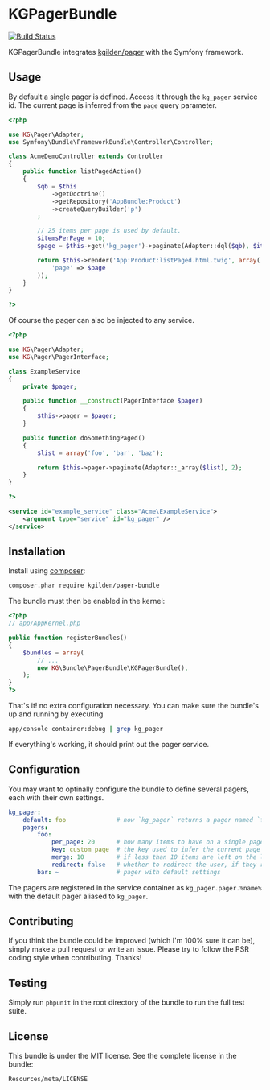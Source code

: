 KGPagerBundle
=============

[![Build Status](https://img.shields.io/travis/kgilden/pager-bundle/master.svg?style=flat)](https://travis-ci.org/kgilden/pager-bundle)

KGPagerBundle integrates [kgilden/pager](https://github.com/kgilden/pager) with
the Symfony framework.

Usage
-----

By default a single pager is defined. Access it through the `kg_pager` service id.
The current page is inferred from the `page` query parameter.

```php
<?php

use KG\Pager\Adapter;
use Symfony\Bundle\FrameworkBundle\Controller\Controller;

class AcmeDemoController extends Controller
{
    public function listPagedAction()
    {
        $qb = $this
            ->getDoctrine()
            ->getRepository('AppBundle:Product')
            ->createQueryBuilder('p')
        ;

        // 25 items per page is used by default.
        $itemsPerPage = 10;
        $page = $this->get('kg_pager')->paginate(Adapter::dql($qb), $itemsPerPage);

        return $this->render('App:Product:listPaged.html.twig', array(
            'page' => $page
        ));
    }
}

?>
```

Of course the pager can also be injected to any service.

```php
<?php

use KG\Pager\Adapter;
use KG\Pager\PagerInterface;

class ExampleService
{
    private $pager;

    public function __construct(PagerInterface $pager)
    {
        $this->pager = $pager;
    }

    public function doSomethingPaged()
    {
        $list = array('foo', 'bar', 'baz');

        return $this->pager->paginate(Adapter::_array($list), 2);
    }
}

?>
```

```xml
<service id="example_service" class="Acme\ExampleService">
    <argument type="service" id="kg_pager" />
</service>
```

Installation
------------

Install using [composer](https://getcomposer.org/download/):

```bash
composer.phar require kgilden/pager-bundle
```

The bundle must then be enabled in the kernel:

```php
<?php
// app/AppKernel.php

public function registerBundles()
{
    $bundles = array(
        // ...
        new KG\Bundle\PagerBundle\KGPagerBundle(),
    );
}
?>
```

That's it! no extra configuration necessary. You can make sure the bundle's up
and running by executing

```bash
app/console container:debug | grep kg_pager
```

If everything's working, it should print out the pager service.

Configuration
-------------

You may want to optinally configure the bundle to define several pagers, each
with their own settings.

```yaml
kg_pager:
    default: foo              # now `kg_pager` returns a pager named `foo`
    pagers:
        foo:
            per_page: 20      # how many items to have on a single page
            key: custom_page  # the key used to infer the current page i.e. `http://exapmle.com?custom_page=2`
            merge: 10         # if less than 10 items are left on the last page, merge it with the previous page
            redirect: false   # whether to redirect the user, if they requested an out of bounds page
        bar: ~                # pager with default settings
```

The pagers are registered in the service container as `kg_pager.pager.%name%`
with the default pager aliased to `kg_pager`.

Contributing
------------

If you think the bundle could be improved (which I'm 100% sure it can be),
simply make a pull request or write an issue. Please try to follow the PSR
coding style when contributing. Thanks!

Testing
-------

Simply run `phpunit` in the root directory of the bundle to run the full
test suite.

License
-------

This bundle is under the MIT license. See the complete license in the bundle:

    Resources/meta/LICENSE

